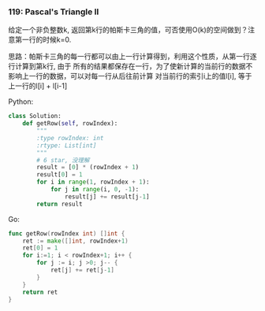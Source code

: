 ### 119: Pascal's Triangle II

给定一个非负整数k, 返回第k行的帕斯卡三角的值，可否使用O(k)的空间做到？注意第一行的时候k=0.

思路：帕斯卡三角的每一行都可以由上一行计算得到，利用这个性质，从第一行逐行计算到第k行, 由于
所有的结果都保存在一行，为了使新计算的当前行的数据不影响上一行的数据，可以对每一行从后往前计算
对当前行的索引i上的值l[i], 等于上一行的l[i] + l[i-1]


Python:

```python
class Solution:
    def getRow(self, rowIndex):
        """
        :type rowIndex: int
        :rtype: List[int]
        """
        # 6 star, 没理解
        result = [0] * (rowIndex + 1)
        result[0] = 1
        for i in range(1, rowIndex + 1):
            for j in range(i, 0, -1):
                result[j] += result[j-1]
        return result

```

Go:
```Go
func getRow(rowIndex int) []int {
    ret := make([]int, rowIndex+1)
    ret[0] = 1
    for i:=1; i < rowIndex+1; i++ {
        for j := i; j >0; j-- {
            ret[j] += ret[j-1]    
        }
    }
    return ret
}
```